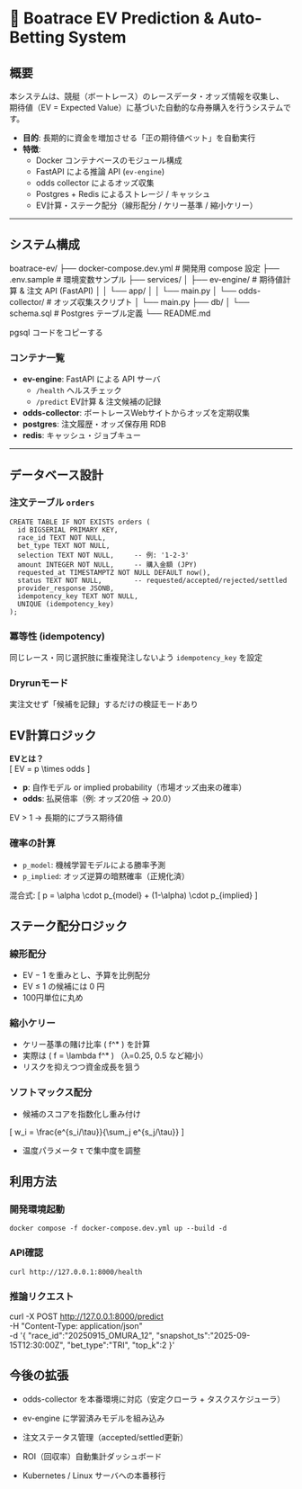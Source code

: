 # 🚤 Boatrace EV Prediction & Auto-Betting System

## 概要
本システムは、競艇（ボートレース）のレースデータ・オッズ情報を収集し、  
期待値（EV = Expected Value）に基づいた自動的な舟券購入を行うシステムです。  

- **目的**: 長期的に資金を増加させる「正の期待値ベット」を自動実行  
- **特徴**:
  - Docker コンテナベースのモジュール構成  
  - FastAPI による推論 API (`ev-engine`)  
  - odds collector によるオッズ収集  
  - Postgres + Redis によるストレージ / キャッシュ  
  - EV計算・ステーク配分（線形配分 / ケリー基準 / 縮小ケリー）  

---

## システム構成
boatrace-ev/
├── docker-compose.dev.yml # 開発用 compose 設定
├── .env.sample # 環境変数サンプル
├── services/
│ ├── ev-engine/ # 期待値計算 & 注文 API (FastAPI)
│ │ └── app/
│ │ └── main.py
│ └── odds-collector/ # オッズ収集スクリプト
│ └── main.py
├── db/
│ └── schema.sql # Postgres テーブル定義
└── README.md

pgsql
コードをコピーする

### コンテナ一覧
- **ev-engine**: FastAPI による API サーバ  
  - `/health` ヘルスチェック  
  - `/predict` EV計算 & 注文候補の記録  
- **odds-collector**: ボートレースWebサイトからオッズを定期収集  
- **postgres**: 注文履歴・オッズ保存用 RDB  
- **redis**: キャッシュ・ジョブキュー  

---

## データベース設計
### 注文テーブル `orders`
```
CREATE TABLE IF NOT EXISTS orders (
  id BIGSERIAL PRIMARY KEY,
  race_id TEXT NOT NULL,
  bet_type TEXT NOT NULL,
  selection TEXT NOT NULL,     -- 例: '1-2-3'
  amount INTEGER NOT NULL,     -- 購入金額 (JPY)
  requested_at TIMESTAMPTZ NOT NULL DEFAULT now(),
  status TEXT NOT NULL,        -- requested/accepted/rejected/settled
  provider_response JSONB,
  idempotency_key TEXT NOT NULL,
  UNIQUE (idempotency_key)
);
```

### 冪等性 (idempotency)
同じレース・同じ選択肢に重複発注しないよう `idempotency_key` を設定

### Dryrunモード
実注文せず「候補を記録」するだけの検証モードあり

## EV計算ロジック
**EVとは？**  
\[
EV = p \times odds
\]

- **p**: 自作モデル or implied probability（市場オッズ由来の確率）  
- **odds**: 払戻倍率（例: オッズ20倍 → 20.0）  

EV > 1 → 長期的にプラス期待値

### 確率の計算
- `p_model`: 機械学習モデルによる勝率予測  
- `p_implied`: オッズ逆算の暗黙確率（正規化済）  

混合式:
\[
p = \alpha \cdot p_{model} + (1-\alpha) \cdot p_{implied}
\]

## ステーク配分ロジック
### 線形配分
- EV − 1 を重みとし、予算を比例配分  
- EV ≤ 1 の候補には 0 円  
- 100円単位に丸め  

### 縮小ケリー
- ケリー基準の賭け比率 \( f^* \) を計算  
- 実際は \( f = \lambda f^* \) （λ=0.25, 0.5 など縮小）  
- リスクを抑えつつ資金成長を狙う  

### ソフトマックス配分
- 候補のスコアを指数化し重み付け  

\[
w_i = \frac{e^{s_i/\tau}}{\sum_j e^{s_j/\tau}}
\]

- 温度パラメータ τ で集中度を調整  

## 利用方法
### 開発環境起動
```
docker compose -f docker-compose.dev.yml up --build -d
```

### API確認
```
curl http://127.0.0.1:8000/health
```

### 推論リクエスト
curl -X POST http://127.0.0.1:8000/predict \
  -H "Content-Type: application/json" \
  -d '{
    "race_id":"20250915_OMURA_12",
    "snapshot_ts":"2025-09-15T12:30:00Z",
    "bet_type":"TRI",
    "top_k":2
  }'

## 今後の拡張

- odds-collector を本番環境に対応（安定クローラ + タスクスケジューラ）

- ev-engine に学習済みモデルを組み込み

- 注文ステータス管理（accepted/settled更新）

- ROI（回収率）自動集計ダッシュボード

- Kubernetes / Linux サーバへの本番移行